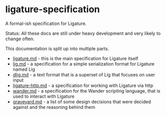 # ligature-specification
A formal-ish specification for Ligature.

Status:  All these docs are still under heavy development and very likely to change often.

This documentation is split up into multiple parts.
 - [ligature.md](ligature.md) - this is the main specification for Ligature itself
 - [lig.md](lig.md) - a specification for a simple serialization format for Ligature named Lig
 - [dlig.md](dlig.md) - a text format that is a superset of Lig that focuses on user input
 - [ligature-http.md](ligature-http.md) - a specification for working with Ligature via http
 - [wander.md](wander.md) - a specification for the Wander scripting language, that is used to interact with Ligature
 - [graveyard.md](graveyard.md) - a list of some design decisions that were decided against and the reasoning behind them
